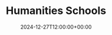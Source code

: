 ---
weight: 10100
title: "Humanities Schools"
description: "Your Global Directory of Business Schools"
icon: schools
date: 2024-12-27T12:00:00+00:00
---
